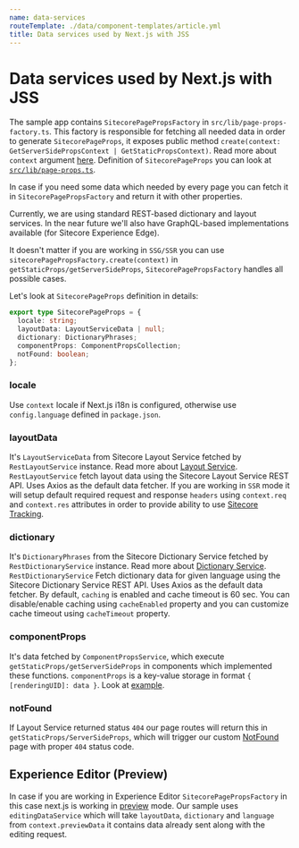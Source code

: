 ```yaml
---
name: data-services
routeTemplate: ./data/component-templates/article.yml
title: Data services used by Next.js with JSS
---
```

# Data services used by Next.js with JSS
The sample app contains `SitecorePagePropsFactory` in `src/lib/page-props-factory.ts`. This factory is responsible for fetching all needed data in order to generate `SitecorePageProps`, it exposes public method `create(context: GetServerSidePropsContext | GetStaticPropsContext)`. Read more about `context` argument [here](https://nextjs.org/docs/basic-features/data-fetching). Definition of `SitecorePageProps` you can look at [`src/lib/page-props.ts`](https://github.com/Sitecore/jss/blob/master/samples/nextjs/src/lib/page-props.ts).

In case if you need some data which needed by every page you can fetch it in `SitecorePagePropsFactory` and return it with other properties.

Currently, we are using standard REST-based dictionary and layout services. In the near future we'll also have GraphQL-based implementations available (for Sitecore Experience Edge).

It doesn't matter if you are working in `SSG/SSR` you can use `sitecorePagePropsFactory.create(context)` in `getStaticProps/getServerSideProps`, `SitecorePagePropsFactory` handles all possible cases.

Let's look at `SitecorePageProps` definition in details:
```ts
export type SitecorePageProps = {
  locale: string;
  layoutData: LayoutServiceData | null;
  dictionary: DictionaryPhrases;
  componentProps: ComponentPropsCollection;
  notFound: boolean;
};
```
### locale
Use `context` locale if Next.js i18n is configured, otherwise use `config.language` defined in `package.json`.

### layoutData
It's `LayoutServiceData` from Sitecore Layout Service fetched by `RestLayoutService` instance. Read more about [Layout Service](/docs/fundamentals/services/layout-service). `RestLayoutService` fetch layout data using the Sitecore Layout Service REST API. Uses Axios as the default data fetcher. If you are working in `SSR` mode it will setup default required request and response `headers` using `context.req` and `context.res` attributes in order to provide ability to use [Sitecore Tracking](/docs/fundamentals/services/tracking#jss-tracking).

### dictionary
It's `DictionaryPhrases` from the Sitecore Dictionary Service fetched by `RestDictionaryService` instance. Read more about [Dictionary Service](/docs/fundamentals/services/dictionary-service). `RestDictionaryService` Fetch dictionary data for given language using the Sitecore Dictionary Service REST API. Uses Axios as the default data fetcher. By default, `caching` is enabled and cache timeout is 60 sec. You can disable/enable caching using `cacheEnabled` property and you can customize cache timeout using `cacheTimeout` property.

### componentProps
It's data fetched by `ComponentPropsService`, which execute `getStaticProps/getServerSideProps` in components which implemented these functions. `componentProps` is a key-value storage in format `{ [renderingUID]: data }`. Look at [example](https://github.com/Sitecore/jss/blob/master/samples/nextjs/src/components/graphql/GraphQL-ConnectedDemo.tsx).

### notFound
If Layout Service returned status `404` our page routes will return this in `getStaticProps/ServerSideProps`,
which will trigger our custom [NotFound](https://github.com/Sitecore/jss/blob/master/samples/nextjs/src/components/NotFound.tsx) page with proper `404` status code.

## Experience Editor (Preview)
In case if you are working in Experience Editor `SitecorePagePropsFactory` in this case next.js is working in [preview](https://nextjs.org/docs/advanced-features/preview-mode) mode. Our sample uses `editingDataService` which will take `layoutData`, `dictionary` and `language` from `context.previewData` it contains data already sent along with the editing request.
